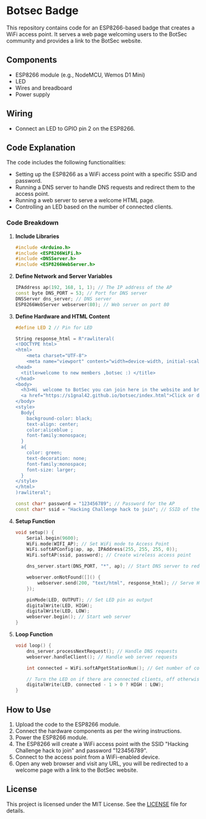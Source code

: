 # Botsec Badge

This repository contains code for an ESP8266-based badge that creates a WiFi access point. It serves a web page welcoming users to the BotSec community and provides a link to the BotSec website.

## Components

- ESP8266 module (e.g., NodeMCU, Wemos D1 Mini)
- LED
- Wires and breadboard
- Power supply

## Wiring

- Connect an LED to GPIO pin 2 on the ESP8266.

## Code Explanation

The code includes the following functionalities:

- Setting up the ESP8266 as a WiFi access point with a specific SSID and password.
- Running a DNS server to handle DNS requests and redirect them to the access point.
- Running a web server to serve a welcome HTML page.
- Controlling an LED based on the number of connected clients.

### Code Breakdown

1. **Include Libraries**
    ```cpp
    #include <Arduino.h>
    #include <ESP8266WiFi.h>
    #include <DNSServer.h>
    #include <ESP8266WebServer.h>
    ```

2. **Define Network and Server Variables**
    ```cpp
    IPAddress ap(192, 168, 1, 1); // The IP address of the AP
    const byte DNS_PORT = 53; // Port for DNS server
    DNSServer dns_server; // DNS server
    ESP8266WebServer webserver(80); // Web server on port 80
    ```

3. **Define Hardware and HTML Content**
    ```cpp
    #define LED 2 // Pin for LED

    String response_html = R"rawliteral(
    <!DOCTYPE html>
    <html>
        <meta charset="UTF-8">
        <meta name="viewport" content="width=device-width, initial-scale=1.0">
    <head>
      <title>welcome to new members ,botsec :) </title>
    </head>
    <body>
      <h3>Hi  welcome to BotSec you can join here in the website and browse a bit ;) </h3>
      <a href="https://s1gnal42.github.io/botsec/index.html">Click or drag click on iphone</a>
    </body>
    <style>
      Body{
        background-color: black;
        text-align: center;
        color:aliceblue ;
        font-family:monospace;
      }
      a{
        color: green;
        text-decoration: none;
        font-family:monospace;
        font-size: larger;
      }
    </style>
    </html>
    )rawliteral";

    const char* password = "123456789"; // Password for the AP
    const char* ssid = "Hacking Challenge hack to join"; // SSID of the AP
    ```

4. **Setup Function**
    ```cpp
    void setup() {
        Serial.begin(9600);
        WiFi.mode(WIFI_AP); // Set WiFi mode to Access Point
        WiFi.softAPConfig(ap, ap, IPAddress(255, 255, 255, 0));
        WiFi.softAP(ssid, password); // Create wireless access point

        dns_server.start(DNS_PORT, "*", ap); // Start DNS server to redirect all DNS requests to the AP

        webserver.onNotFound([]() {
            webserver.send(200, "text/html", response_html); // Serve HTML page
        });

        pinMode(LED, OUTPUT); // Set LED pin as output
        digitalWrite(LED, HIGH);
        digitalWrite(LED, LOW);
        webserver.begin(); // Start web server
    }
    ```

5. **Loop Function**
    ```cpp
    void loop() {
        dns_server.processNextRequest(); // Handle DNS requests
        webserver.handleClient(); // Handle web server requests

        int connected = WiFi.softAPgetStationNum(); // Get number of connected stations

        // Turn the LED on if there are connected clients, off otherwise
        digitalWrite(LED, connected - 1 > 0 ? HIGH : LOW);
    }
    ```

## How to Use

1. Upload the code to the ESP8266 module.
2. Connect the hardware components as per the wiring instructions.
3. Power the ESP8266 module.
4. The ESP8266 will create a WiFi access point with the SSID "Hacking Challenge hack to join" and password "123456789".
5. Connect to the access point from a WiFi-enabled device.
6. Open any web browser and visit any URL, you will be redirected to a welcome page with a link to the BotSec website.

## License

This project is licensed under the MIT License. See the [LICENSE](LICENSE) file for details.

